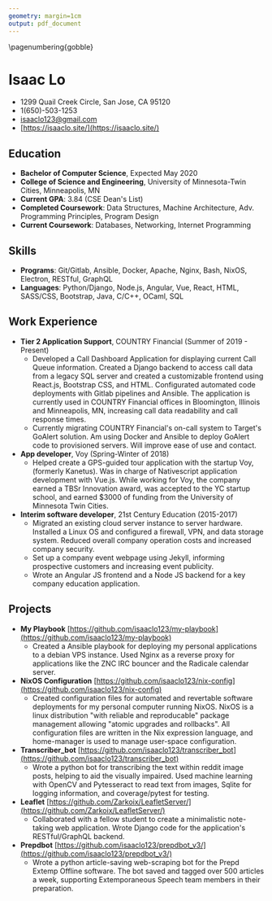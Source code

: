 ```yaml
---
geometry: margin=1cm
output: pdf_document
---
```


\pagenumbering{gobble}

# Isaac Lo

* 1299 Quail Creek Circle, San Jose, CA 95120
* 1(650)-503-1253
* isaaclo123@gmail.com
* [https://isaaclo.site/](https://isaaclo.site/)

## Education

* **Bachelor of Computer Science**, Expected May 2020
* **College of Science and Engineering**, University of Minnesota-Twin Cities, Minneapolis, MN
* **Current GPA**: 3.84 (CSE Dean's List)
* **Completed Coursework**: Data Structures, Machine Architecture, Adv. Programming Principles,
  Program Design
* **Current Coursework**: Databases, Networking, Internet Programming

## Skills

* **Programs**: Git/Gitlab, Ansible, Docker, Apache, Nginx, Bash, NixOS, Electron, RESTful, GraphQL
* **Languages**: Python/Django, Node.js, Angular, Vue, React, HTML, SASS/CSS, Bootstrap, Java,
  C/C++, OCaml, SQL

## Work Experience

* **Tier 2 Application Support**, COUNTRY Financial (Summer of 2019 - Present)
    * Developed a Call Dashboard Application for displaying current Call Queue information.
      Created a Django backend to access call data from a legacy SQL server and created a
      customizable frontend using React.js, Bootstrap CSS, and HTML. Configurated automated code
      deployments with Gitlab pipelines and Ansible. The application is currently used in
      COUNTRY Financial offices in Bloomington, Illinois and Minneapolis, MN, increasing
      call data readability and call response times.
    * Currently migrating COUNTRY Financial's on-call system to Target's GoAlert solution. Am using
      Docker and Ansible to deploy GoAlert code to provisioned servers. Will improve ease of use
      and contact.
* **App developer**, Voy (Spring-Winter of 2018)
    * Helped create a GPS-guided tour application with the startup Voy, (formerly Kanetus). Was
      in charge of Nativescript application development with Vue.js. While working for Voy, the
      company earned a TBSr Innovation award, was accepted to the YC startup school, and earned
      \$3000 of funding from the University of Minnesota Twin Cities.
* **Interim software developer**, 21st Century Education (2015-2017)
    * Migrated an existing cloud server instance to server hardware. Installed a Linux OS and
      configured a firewall, VPN, and data storage system. Reduced overall company operation
      costs and increased company security.
    * Set up a company event webpage using Jekyll, informing prospective customers and increasing
      event publicity.
    * Wrote an Angular JS frontend and a Node JS backend for a key company education application.

## Projects

* **My Playbook** [https://github.com/isaaclo123/my-playbook](https://github.com/isaaclo123/my-playbook)
    * Created a Ansible playbook for deploying my personal applications to a debian VPS instance.
      Used Nginx as a reverse proxy for applications like the ZNC IRC bouncer and the Radicale
      calendar server.
* **NixOS Configuration** [https://github.com/isaaclo123/nix-config](https://github.com/isaaclo123/nix-config)
    * Created configuration files for automated and revertable software deployments for my
      personal computer running NixOS. NixOS is a linux distribution "with reliable and
      reproducable" package management allowing "atomic upgrades and rollbacks". All configuration
      files are written in the Nix expression language, and home-manager is used to manage
      user-space configuration.
* **Transcriber_bot**
  [https://github.com/isaaclo123/transcriber_bot](https://github.com/isaaclo123/transcriber_bot)
    * Wrote a python bot for transcribing the text within reddit image posts, helping to aid the
      visually impaired. Used machine learning with OpenCV and Pytesseract to read text from
      images, Sqlite for logging information, and coverage/pytest for testing.
* **Leaflet**
  [https://github.com/Zarkoix/LeafletServer/](https://github.com/Zarkoix/LeafletServer/)
    * Collaborated with a fellow student to create a minimalistic note-taking web application.
      Wrote Django code for the application's RESTful/GraphQL backend.
* **Prepdbot**
  [https://github.com/isaaclo123/prepdbot_v3/](https://github.com/isaaclo123/prepdbot_v3/)
    * Wrote a python article-saving web-scraping bot for the Prepd Extemp Offline software. The bot
      saved and tagged over 500 articles a week, supporting Extemporaneous Speech team members in
      their preparation.

